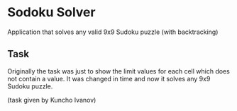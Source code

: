 # Sodoku Solver

Application that solves any valid 9x9 Sudoku puzzle (with backtracking) 

Task
-----------

Originally the task was just to show the limit values for each cell which does not contain a value.
It was changed in time and now it solves any 9x9 Sudoku puzzle.

(task given by Kuncho Ivanov)
